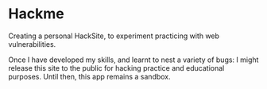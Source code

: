 # Hackme

Creating a personal HackSite, to experiment practicing with web vulnerabilities.

Once I have developed my skills, and learnt to nest a variety of bugs: I might release this site to the public for hacking practice and educational purposes.
Until then, this app remains a sandbox.
